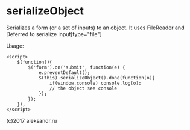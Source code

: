 # serializeObject
Serializes a form (or a set of inputs) to an object. It uses FileReader and Deferred to serialize input[type="file"]

Usage:
```
<script>			
	$(function(){
		$('form').on('submit', function(e) {
			e.preventDefault();
			$(this).serializeObject().done(function(o){
				if(window.console) console.log(o);
				// the object see console
			});
		});
	});
</script>
```

(c)2017 aleksandr.ru
